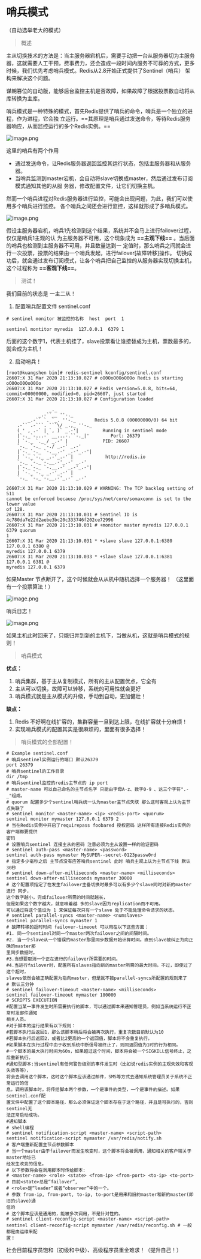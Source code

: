 # 哨兵模式
（自动选举老大的模式）

> 概述

主从切换技术的方法是：当主服务器宕机后，需要手动把一台从服务器切为主服务器，这就需要人工干预，费事费力，还会造成一段时间内服务不可荐的方式，更多时候，我们优先考虑哨兵模式。Redis从2.8开始正式提供了Sentinel（哨兵） 架构来解决这个问题。


谋朝篡位的自动版，能够后台监控主机是否故障，如果故障了根据投票数自动将从库转换为主库。


哨兵模式是一种特殊的模式，首先Redis提供了哨兵的命令，哨兵是一个独立的进程，作为进程，它会独
立运行。==其原理是哨兵通过发送命令，等待Redis服务器响应，从而监控运行的多个Redis实例。==


![image.png](https://i.loli.net/2020/12/11/sYjzKWD3mJ9C7UB.png)

这里的哨兵有两个作用
- 通过发送命令，让Redis服务器返回监控其运行状态，包括主服务器和从服务器。
- 当哨兵监测到master宕机，会自动将slave切换成master，然后通过发布订阅模式通知其他的从服
务器，修改配置文件，让它们切换主机。

然而一个哨兵进程对Redis服务器进行监控，可能会出现问题，为此，我们可以使用多个哨兵进行监控。
各个哨兵之间还会进行监控，这样就形成了多哨兵模式。


![image.png](https://i.loli.net/2020/12/11/RLzoX5jQ4WbqkNM.png)


假设主服务器宕机，哨兵1先检测到这个结果，系统并不会马上进行failover过程，仅仅是哨兵1主观的认
为主服务器不可用，这个现象成为 **==主观下线==** 。当后面的哨兵也检测到主服务器不可用，并且数量达到一
定值时，那么哨兵之间就会进行一次投票，投票的结果由一个哨兵发起，进行failover[故障转移]操作。
切换成功后，就会通过发布订阅模式，让各个哨兵把自己监控的从服务器实现切换主机，这个过程称为
**==客观下线==**。


> 测试！

我们目前的状态是 一主二从！

1. 配置哨兵配置文件 sentinel.conf


```shell
# sentinel monitor 被监控的名称  host  port  1

sentinel montitor myredis  127.0.0.1  6379 1 

```
后面的这个数字1，代表主机挂了，slave投票看让谁接替成为主机，票数最多的，就会成为主机！

2. 启动哨兵！


```shell
[root@kuangshen bin]# redis-sentinel kconfig/sentinel.conf
26607:X 31 Mar 2020 21:13:10.027 # oO0OoO0OoO0Oo Redis is starting oO0OoO0OoO0Oo
26607:X 31 Mar 2020 21:13:10.027 # Redis version=5.0.8, bits=64,
commit=00000000, modified=0, pid=26607, just started
26607:X 31 Mar 2020 21:13:10.027 # Configuration loaded

                _._
            _.-``__ ''-._
        _.-`` `. `_. ''-._       Redis 5.0.8 (00000000/0) 64 bit
    .-`` .-```. ```\/ _.,_ ''-._
    ( ' , .-` | `, )` _.-'|         Running in sentinel mode
    |`-._`-...-` __...-.``-._|'        Port: 26379
    | `-._ `._ / _.-' |             PID: 26607
    `-._ `-._ `-./ _.-' _.-'
    |`-._`-._ `-.__.-' _.-'_.-'|
    | `-._`-._ _.-'_.-' |            http://redis.io
    `-._ `-._`-.__.-'_.-' _.-'
    |`-._`-._ `-.__.-' _.-'_.-'|
    | `-._`-._ _.-'_.-' |
    `-._ `-._`-.__.-'_.-' _.-'

26607:X 31 Mar 2020 21:13:10.029 # WARNING: The TCP backlog setting of 511
cannot be enforced because /proc/sys/net/core/somaxconn is set to the lower value
of 128.
26607:X 31 Mar 2020 21:13:10.031 # Sentinel ID is
4c780da7e22d2aebe3bc20c333746f202ce72996
26607:X 31 Mar 2020 21:13:10.031 # +monitor master myredis 127.0.0.1 6379 quorum
1
26607:X 31 Mar 2020 21:13:10.031 * +slave slave 127.0.0.1:6380 127.0.0.1 6380 @
myredis 127.0.0.1 6379
26607:X 31 Mar 2020 21:13:10.033 * +slave slave 127.0.0.1:6381 127.0.0.1 6381 @
myredis 127.0.0.1 6379
```
如果Master 节点断开了，这个时候就会从从机中随机选择一个服务器！ （这里面有一个投票算法！）

![image.png](https://i.loli.net/2020/12/11/NLGfb7KyCtZJU2o.png)

哨兵日志！

![image.png](https://i.loli.net/2020/12/11/N64mMouFDGfrsQT.png)

如果主机此时回来了，只能归并到新的主机下，当做从机，这就是哨兵模式的规则！

> 哨兵模式

**优点：**
1. 哨兵集群，基于主从复制模式，所有的主从配置优点，它全有
2.  主从可以切换，故障可以转移，系统的可用性就会更好
3. 哨兵模式就是主从模式的升级，手动到自动，更加健壮！


**缺点：**
1. Redis 不好啊在线扩容的，集群容量一旦到达上限，在线扩容就十分麻烦！
2. 实现哨兵模式的配置其实是很麻烦的，里面有很多选择！

> 哨兵模式的全部配置！


```shell
# Example sentinel.conf
# 哨兵sentinel实例运行的端口 默认26379
port 26379
# 哨兵sentinel的工作目录
dir /tmp
# 哨兵sentinel监控的redis主节点的 ip port
# master-name 可以自己命名的主节点名字 只能由字母A-z、数字0-9 、这三个字符".-_"组成。
# quorum 配置多少个sentinel哨兵统一认为master主节点失联 那么这时客观上认为主节点失联了
# sentinel monitor <master-name> <ip> <redis-port> <quorum>
sentinel monitor mymaster 127.0.0.1 6379 2
# 当在Redis实例中开启了requirepass foobared 授权密码 这样所有连接Redis实例的客户端都要提供
密码
# 设置哨兵sentinel 连接主从的密码 注意必须为主从设置一样的验证密码
# sentinel auth-pass <master-name> <password>
sentinel auth-pass mymaster MySUPER--secret-0123passw0rd
# 指定多少毫秒之后 主节点没有应答哨兵sentinel 此时 哨兵主观上认为主节点下线 默认30秒
# sentinel down-after-milliseconds <master-name> <milliseconds>
sentinel down-after-milliseconds mymaster 30000
# 这个配置项指定了在发生failover主备切换时最多可以有多少个slave同时对新的master进行 同步，
这个数字越小，完成failover所需的时间就越长，
但是如果这个数字越大，就意味着越 多的slave因为replication而不可用。
可以通过将这个值设为 1 来保证每次只有一个slave 处于不能处理命令请求的状态。
# sentinel parallel-syncs <master-name> <numslaves>
sentinel parallel-syncs mymaster 1
# 故障转移的超时时间 failover-timeout 可以用在以下这些方面：
#1. 同一个sentinel对同一个master两次failover之间的间隔时间。
#2. 当一个slave从一个错误的master那里同步数据开始计算时间。直到slave被纠正为向正确的master那
里同步数据时。
#3.当想要取消一个正在进行的failover所需要的时间。
#4.当进行failover时，配置所有slaves指向新的master所需的最大时间。不过，即使过了这个超时，
slaves依然会被正确配置为指向master，但是就不按parallel-syncs所配置的规则来了
# 默认三分钟
# sentinel failover-timeout <master-name> <milliseconds>
sentinel failover-timeout mymaster 180000
# SCRIPTS EXECUTION
#配置当某一事件发生时所需要执行的脚本，可以通过脚本来通知管理员，例如当系统运行不正常时发邮件通知
相关人员。
#对于脚本的运行结果有以下规则：
#若脚本执行后返回1，那么该脚本稍后将会被再次执行，重复次数目前默认为10
#若脚本执行后返回2，或者比2更高的一个返回值，脚本将不会重复执行。
#如果脚本在执行过程中由于收到系统中断信号被终止了，则同返回值为1时的行为相同。
#一个脚本的最大执行时间为60s，如果超过这个时间，脚本将会被一个SIGKILL信号终止，之后重新执行。
#通知型脚本:当sentinel有任何警告级别的事件发生时（比如说redis实例的主观失效和客观失效等等），
将会去调用这个脚本，这时这个脚本应该通过邮件，SMS等方式去通知系统管理员关于系统不正常运行的信
息。调用该脚本时，将传给脚本两个参数，一个是事件的类型，一个是事件的描述。如果sentinel.conf配
置文件中配置了这个脚本路径，那么必须保证这个脚本存在于这个路径，并且是可执行的，否则sentinel无
法正常启动成功。
#通知脚本
# shell编程
# sentinel notification-script <master-name> <script-path>
sentinel notification-script mymaster /var/redis/notify.sh
# 客户端重新配置主节点参数脚本
# 当一个master由于failover而发生改变时，这个脚本将会被调用，通知相关的客户端关于master地址已
经发生改变的信息。
# 以下参数将会在调用脚本时传给脚本:
# <master-name> <role> <state> <from-ip> <from-port> <to-ip> <to-port>
# 目前<state>总是“failover”,
# <role>是“leader”或者“observer”中的一个。
# 参数 from-ip, from-port, to-ip, to-port是用来和旧的master和新的master(即旧的slave)通
信的
# 这个脚本应该是通用的，能被多次调用，不是针对性的。
# sentinel client-reconfig-script <master-name> <script-path>
sentinel client-reconfig-script mymaster /var/redis/reconfig.sh # 一般都是由运维来配
置！
```
社会目前程序员饱和（初级和中级）、高级程序员重金难求！（提升自己！）





